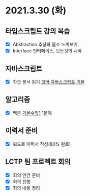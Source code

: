 # 2021.3.30 (화)

## 타입스크립트 강의 복습

- [x] Abstraction 추상화 몸소 느껴보기
- [x] Interface 인터페이스, 모든것의 시작

## 자바스크립트

- [x] 학습 문서 읽기 [코어 자바스크립트 기본](https://ko.javascript.info/getting-started)

## 알고리즘

- [x] 백준 [기본수학1](https://www.acmicpc.net/step/7) 1문제

## 이력서 준비

- [x] 워드로 이력서 작성(80% 완료)

## LCTP 팀 프로젝트 회의

- [x] 회의 안건 준비
- [x] 회의 진행
- [x] 회의 내용 정리
